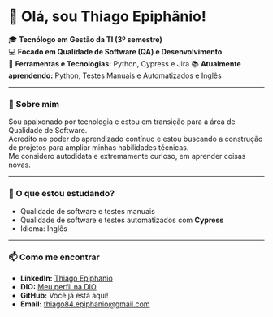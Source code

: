 # 👋 Olá, sou Thiago Epiphânio!  

🎓 **Tecnólogo em Gestão da TI (3º semestre)**  
💻 **Focado em Qualidade de Software (QA) e Desenvolvimento**  
🔧 **Ferramentas e Tecnologias:** Python, Cypress e Jira
📚 **Atualmente aprendendo:** Python, Testes Manuais e Automatizados e Inglês  

---

### 🚀 Sobre mim  
Sou apaixonado por tecnologia e estou em transição para a área de Qualidade de Software.  
Acredito no poder do aprendizado contínuo e estou buscando a construção de projetos para ampliar minhas habilidades técnicas.  
Me considero autodidata e extremamente curioso, em aprender coisas novas.

---

### 🌱 O que estou estudando? 
- Qualidade de software e testes manuais
- Qualidade de software e testes automatizados com **Cypress**  
- Idioma: Inglês

---

### 📫 Como me encontrar  
- **LinkedIn:** [Thiago Epiphanio](https://www.linkedin.com/in/thiago-epiphanio-da-silva-18319396/)  
- **DIO:** [Meu perfil na DIO](https://www.dio.me/users/thiago84_epiphanio)  
- **GitHub:** Você já está aqui!
- **Email:** thiago84.epiphanio@gmail.com

